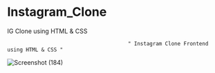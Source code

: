 # Instagram_Clone
IG Clone using HTML &amp; CSS

                                           " Instagram Clone Frontend using HTML & CSS "

![Screenshot (184)](https://user-images.githubusercontent.com/90108144/192031170-3eb8e776-2331-4dfa-9fd8-88d574b37592.png)
